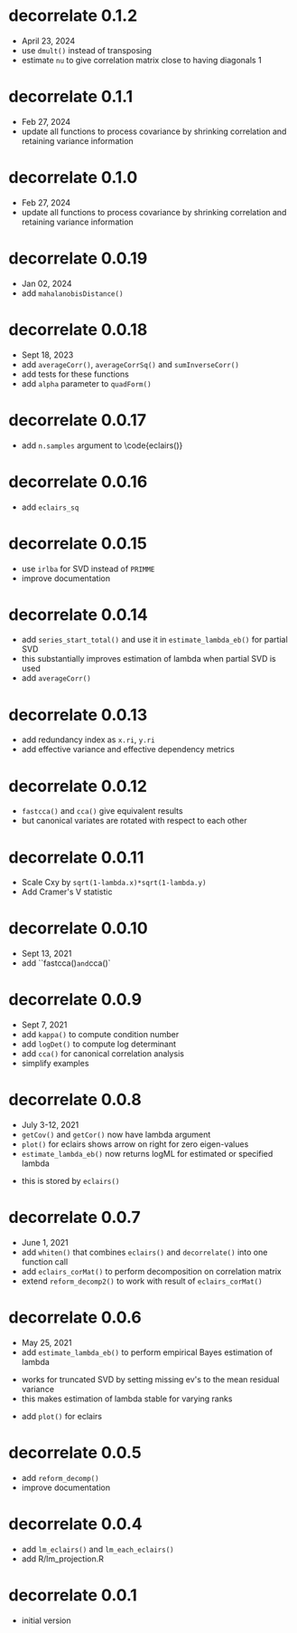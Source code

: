 
# decorrelate 0.1.2
* April 23, 2024
* use `dmult()` instead of transposing
* estimate `nu` to give correlation matrix close to having diagonals 1

# decorrelate 0.1.1
* Feb 27, 2024
* update all functions to process covariance by shrinking correlation and retaining variance information

# decorrelate 0.1.0
* Feb 27, 2024
* update all functions to process covariance by shrinking correlation and retaining variance information

# decorrelate 0.0.19
* Jan 02, 2024
* add `mahalanobisDistance()`

# decorrelate 0.0.18
* Sept 18, 2023
* add `averageCorr()`, `averageCorrSq()` and `sumInverseCorr()`
 * add tests for these functions
* add `alpha` parameter to `quadForm()`

# decorrelate 0.0.17
* add `n.samples` argument to \code{eclairs()}


# decorrelate 0.0.16
* add `eclairs_sq`

# decorrelate 0.0.15
* use `irlba` for SVD instead of `PRIMME`
* improve documentation

# decorrelate 0.0.14
* add `series_start_total()` and use it in `estimate_lambda_eb()` for partial SVD
 * this substantially improves estimation of lambda when partial SVD is used
* add `averageCorr()`

# decorrelate 0.0.13
* add redundancy index as `x.ri`, `y.ri`
* add effective variance and effective dependency metrics

# decorrelate 0.0.12
* `fastcca()` and `cca()` give equivalent results
 * but canonical variates are rotated with respect to each other

# decorrelate 0.0.11
* Scale Cxy by `sqrt(1-lambda.x)*sqrt(1-lambda.y)`
* Add Cramer's V statistic

# decorrelate 0.0.10
* Sept 13, 2021
* add ``fastcca()` and `cca()`

# decorrelate 0.0.9
* Sept 7, 2021
* add `kappa()` to compute condition number
* add `logDet()` to compute log determinant
* add `cca()` for canonical correlation analysis
* simplify examples

# decorrelate 0.0.8
* July 3-12, 2021
* `getCov()` and `getCor()` now have lambda argument
* `plot()` for eclairs shows arrow on right for zero eigen-values
* `estimate_lambda_eb()` now returns logML for estimated or specified lambda
 - this is stored by `eclairs()`

# decorrelate 0.0.7
* June 1, 2021
* add `whiten()` that combines `eclairs()` and `decorrelate()` into one function call
* add `eclairs_corMat()` to perform decomposition on correlation matrix
* extend `reform_decomp2()` to work with result of `eclairs_corMat()`

# decorrelate 0.0.6
* May 25, 2021
* add `estimate_lambda_eb()` to perform empirical Bayes estimation of lambda
 - works for truncated SVD by setting missing ev's to the mean residual variance
- this makes estimation of lambda stable for varying ranks
* add `plot()` for eclairs

# decorrelate 0.0.5
-  add `reform_decomp()`
-  improve documentation

# decorrelate 0.0.4
-  add `lm_eclairs()` and `lm_each_eclairs()`
-  add R/lm_projection.R

# decorrelate 0.0.1
-  initial version
	
